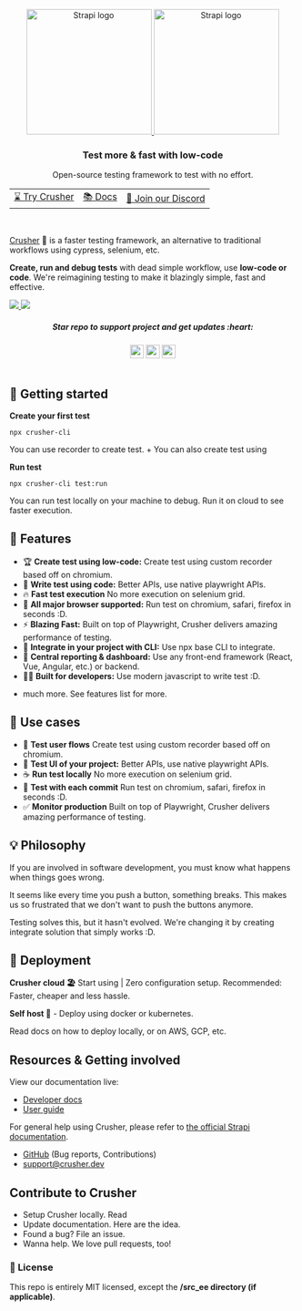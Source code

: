 <p align="center">
  <p align="center">
  <a href="https://strapi.io/#gh-light-mode-only">
    <img src="https://i.imgur.com/EhNlMyB.png" width="220px" alt="Strapi logo" />
  </a>
  <a href="https://strapi.io/#gh-dark-mode-only">
    <img src="https://i.imgur.com/AAjf4pL.png"  width="220px" alt="Strapi logo" />
  </a>
</p>
</p>


<h3 align="center">Test more & fast with low-code</h3>
<p align="center">Open-source testing framework to test with no effort.</p>

<div align="center">
  <table>
    <tbody>
      <tr>
         <td>
          <a href="#-start-using-crusher">⌛ Try Crusher</a>
        </td>
        <td>
          <a href="https://millionjs.org">📚 Docs</a>
        </td>
        <td>
          <a href="https://discord.gg/X9yFbcV2rF">💬 Join our Discord</a>
        </td>
      </tr>
    </tbody>
  </table>
  </div>
<br />

[Crusher](https://crusher.dev) 🦖 is a faster  testing framework, an alternative to traditional workflows using cypress, selenium, etc.

**Create, run and debug tests** with dead simple workflow, use **low-code or code**. We're reimagining testing to make it blazingly simple, fast and effective.


  <a href="https://strapi.io/#gh-light-mode-only">
  <img src="https://i.imgur.com/nqE0S1B.png"/>
  </a>
  <a href="https://strapi.io/#gh-dark-mode-only">
    <img src="https://i.imgur.com/qQ2uda9.png"  />
  </a>


<div>
<h5  align="center"> Star repo to support project and get updates :heart: </h5>
</div>

<div align="center">
  <img src="https://img.shields.io/github/stars/crusherdev/crusher.svg?style=social&label=Star" height="24"/>  
    <img src="https://img.shields.io/github/forks/crusherdev/crusher.svg?style=social&label=Fork" height="24"/>
     <img src="https://img.shields.io/github/watchers/crusherdev/crusher.svg?style=social&label=Watch" height="24"/>
</div>


<br/>



## 🚀 Getting started

**Create your first test**

```
npx crusher-cli
```

You can use recorder to create test. + You can also create test using 

**Run test**

```
npx crusher-cli test:run
```

You can run test locally on your machine to debug. Run it on cloud to see faster execution.


## 🦖 Features
- 🏆 **Create test using low-code:** Create test using custom recorder based off on chromium.
- 📝 **Write test using code:** Better APIs, use native playwright APIs.
- 🔥 **Fast test execution** No more execution on selenium grid.
- 🔋 **All major browser supported:** Run test on chromium, safari, firefox in seconds :D.
- ⚡ **Blazing Fast:** Built on top of Playwright, Crusher delivers amazing performance of testing.
- 👏 **Integrate in your project with CLI:** Use npx base CLI to integrate.
- 🦄 **Central reporting & dashboard:** Use any front-end framework (React, Vue, Angular, etc.) or backend.
- 👨‍💻 **Built for developers:** Use modern javascript to write test :D.
+ much more. See features list for more.

## 🏃 Use cases
- 🏃 **Test user flows** Create test using custom recorder based off on chromium.
- 💅 **Test UI of your project:** Better APIs, use native playwright APIs.
- ☕️ **Run test locally** No more execution on selenium grid.
- 🍄 **Test with each commit** Run test on chromium, safari, firefox in seconds :D.
- ✅ **Monitor production** Built on top of Playwright, Crusher delivers amazing performance of testing.


## 💡 Philosophy

If you are involved in software development, you must know what happens when things goes wrong. 

It seems like every time you push a button, something breaks. This makes us so frustrated that we don't want to push the buttons anymore.

Testing solves this, but it hasn't evolved. We're changing it by creating integrate solution that simply works :D.


## 🧱 Deployment

**Crusher cloud 🏖️** Start using |  Zero configuration setup. Recommended: Faster, cheaper and less hassle.

**Self host 🧱** - Deploy using docker or kubernetes. 

Read docs on how to deploy locally, or on AWS, GCP, etc.


## Resources & Getting involved

View our documentation live:
- [Developer docs](https://docs.strapi.io/developer-docs/latest/getting-started/introduction.html)
- [User guide](https://docs.strapi.io/user-docs/latest/getting-started/introduction.html)

For general help using Crusher, please refer to [the official Strapi documentation](https://docs.crusher.dev).
- [GitHub](https://github.com/crusherdev/crusher) (Bug reports, Contributions)
- support@crusher.dev

##  Contribute to Crusher
- Setup Crusher locally. Read
- Update documentation. Here are the idea.
- Found a bug? File an issue.
- Wanna help. We love pull requests, too!

### 📝 License
This repo is entirely MIT licensed, except the **/src_ee directory (if applicable)**.
